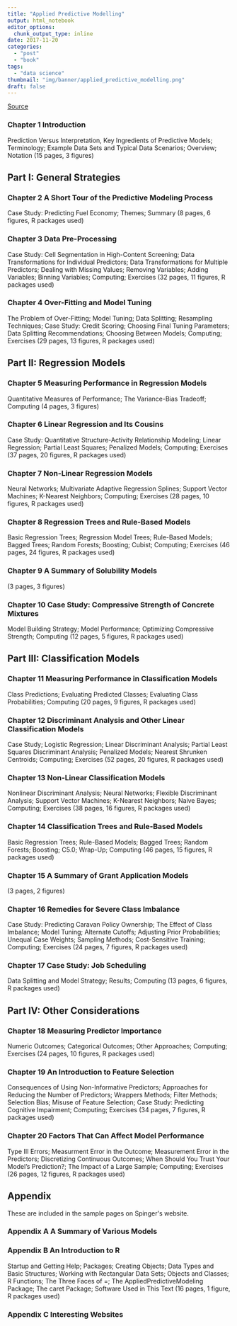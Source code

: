 ```yaml
---
title: "Applied Predictive Modelling"
output: html_notebook
editor_options: 
  chunk_output_type: inline
date: 2017-11-20
categories:
  - "post"
  - "book"
tags: 
  - "data science"
thumbnail: "img/banner/applied_predictive_modelling.png"
draft: false
---
```


[Source](http://appliedpredictivemodeling.com)

### Chapter 1 Introduction

Prediction Versus Interpretation, Key Ingredients of Predictive Models; Terminology; Example Data Sets and Typical Data Scenarios; Overview; Notation (15 pages, 3 figures)
## Part I: General Strategies

### Chapter 2 A Short Tour of the Predictive Modeling Process

Case Study: Predicting Fuel Economy; Themes; Summary (8 pages, 6 figures, R packages used)

### Chapter 3 Data Pre-Processing

Case Study: Cell Segmentation in High-Content Screening; Data Transformations for Individual Predictors; Data Transformations for Multiple Predictors; Dealing with Missing Values; Removing Variables; Adding Variables; Binning Variables; Computing; Exercises (32 pages, 11 figures, R packages used)

### Chapter 4 Over-Fitting and Model Tuning

The Problem of Over-Fitting; Model Tuning; Data Splitting; Resampling Techniques; Case Study: Credit Scoring; Choosing Final Tuning Parameters; Data Splitting Recommendations; Choosing Between Models; Computing; Exercises (29 pages, 13 figures, R packages used)

## Part II: Regression Models

### Chapter 5 Measuring Performance in Regression Models

Quantitative Measures of Performance; The Variance-Bias Tradeoff; Computing (4 pages, 3 figures)

### Chapter 6 Linear Regression and Its Cousins

Case Study: Quantitative Structure-Activity Relationship Modeling; Linear Regression; Partial Least Squares; Penalized Models; Computing; Exercises (37 pages, 20 figures, R packages used)

### Chapter 7 Non-Linear Regression Models

Neural Networks; Multivariate Adaptive Regression Splines; Support Vector Machines; K-Nearest Neighbors; Computing; Exercises (28 pages, 10 figures, R packages used)

### Chapter 8 Regression Trees and Rule-Based Models

Basic Regression Trees; Regression Model Trees; Rule-Based Models; Bagged Trees; Random Forests; Boosting; Cubist; Computing; Exercises (46 pages, 24 figures, R packages used)
### Chapter 9 A Summary of Solubility Models

(3 pages, 3 figures)

### Chapter 10 Case Study: Compressive Strength of Concrete Mixtures

Model Building Strategy; Model Performance; Optimizing Compressive Strength; Computing (12 pages, 5 figures, R packages used)

## Part III: Classification Models

### Chapter 11 Measuring Performance in Classification Models

Class Predictions; Evaluating Predicted Classes; Evaluating Class Probabilities; Computing (20 pages, 9 figures, R packages used)

### Chapter 12 Discriminant Analysis and Other Linear Classification Models

Case Study; Logistic Regression; Linear Discriminant Analysis; Partial Least Squares Discriminant Analysis; Penalized Models; Nearest Shrunken Centroids; Computing; Exercises (52 pages, 20 figures, R packages used)

### Chapter 13 Non-Linear Classification Models

Nonlinear Discriminant Analysis; Neural Networks; Flexible Discriminant Analysis; Support Vector Machines; K-Nearest Neighbors; Naive Bayes; Computing; Exercises (38 pages, 16 figures, R packages used)

### Chapter 14 Classification Trees and Rule-Based Models

Basic Regression Trees; Rule-Based Models; Bagged Trees; Random Forests; Boosting; C5.0; Wrap-Up; Computing (46 pages, 15 figures, R packages used)

### Chapter 15 A Summary of Grant Application Models

(3 pages, 2 figures)

### Chapter 16 Remedies for Severe Class Imbalance

Case Study: Predicting Caravan Policy Ownership; The Effect of Class Imbalance; Model Tuning; Alternate Cutoffs; Adjusting Prior Probabilities; Unequal Case Weights; Sampling Methods; Cost-Sensitive Training; Computing; Exercises (24 pages, 7 figures, R packages used)

### Chapter 17 Case Study: Job Scheduling

Data Splitting and Model Strategy; Results; Computing (13 pages, 6 figures, R packages used)

## Part IV: Other Considerations

### Chapter 18 Measuring Predictor Importance

Numeric Outcomes; Categorical Outcomes; Other Approaches; Computing; Exercises (24 pages, 10 figures, R packages used)

### Chapter 19 An Introduction to Feature Selection

Consequences of Using Non-Informative Predictors; Approaches for Reducing the Number of Predictors; Wrappers Methods; Filter Methods; Selection Bias; Misuse of Feature Selection; Case Study: Predicting Cognitive Impairment; Computing; Exercises (34 pages, 7 figures, R packages used)

### Chapter 20 Factors That Can Affect Model Performance

Type III Errors; Measurment Error in the Outcome; Measurement Error in the Predictors; Discretizing Continuous Outcomes; When Should You Trust Your Model’s Prediction?; The Impact of a Large Sample; Computing; Exercises (26 pages, 12 figures, R packages used)

## Appendix

These are included in the sample pages on Spinger's website. 

### Appendix A A Summary of Various Models
### Appendix B An Introduction to R

Startup and Getting Help; Packages; Creating Objects; Data Types and Basic Structures; Working with Rectangular Data Sets; Objects and Classes; R Functions; The Three Faces of =; The AppliedPredictiveModeling Package; The caret Package; Software Used in This Text (16 pages, 1 figure, R packages used) 

### Appendix C Interesting Websites